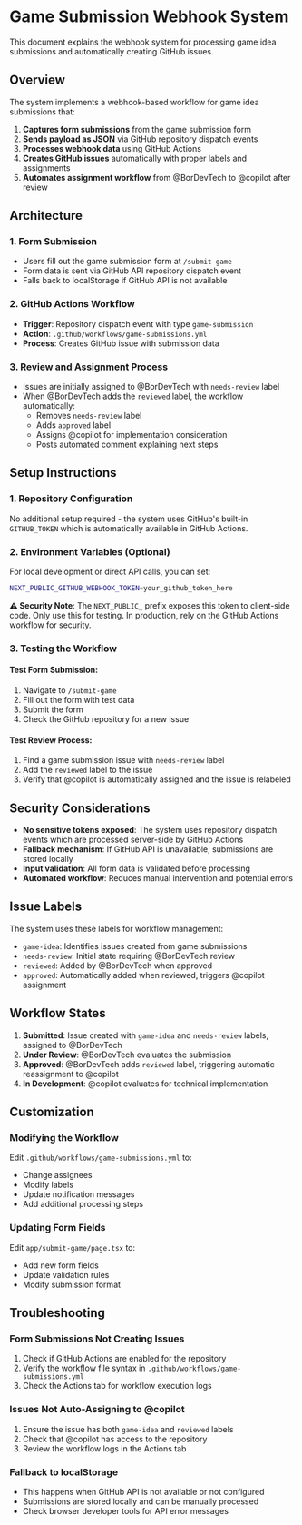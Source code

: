 # Game Submission Webhook System

This document explains the webhook system for processing game idea submissions and automatically creating GitHub issues.

## Overview

The system implements a webhook-based workflow for game idea submissions that:

1. **Captures form submissions** from the game submission form
2. **Sends payload as JSON** via GitHub repository dispatch events
3. **Processes webhook data** using GitHub Actions
4. **Creates GitHub issues** automatically with proper labels and assignments
5. **Automates assignment workflow** from @BorDevTech to @copilot after review

## Architecture

### 1. Form Submission
- Users fill out the game submission form at `/submit-game`
- Form data is sent via GitHub API repository dispatch event
- Falls back to localStorage if GitHub API is not available

### 2. GitHub Actions Workflow
- **Trigger**: Repository dispatch event with type `game-submission`
- **Action**: `.github/workflows/game-submissions.yml`
- **Process**: Creates GitHub issue with submission data

### 3. Review and Assignment Process
- Issues are initially assigned to @BorDevTech with `needs-review` label
- When @BorDevTech adds the `reviewed` label, the workflow automatically:
  - Removes `needs-review` label
  - Adds `approved` label  
  - Assigns @copilot for implementation consideration
  - Posts automated comment explaining next steps

## Setup Instructions

### 1. Repository Configuration
No additional setup required - the system uses GitHub's built-in `GITHUB_TOKEN` which is automatically available in GitHub Actions.

### 2. Environment Variables (Optional)
For local development or direct API calls, you can set:
```bash
NEXT_PUBLIC_GITHUB_WEBHOOK_TOKEN=your_github_token_here
```

**⚠️ Security Note**: The `NEXT_PUBLIC_` prefix exposes this token to client-side code. Only use this for testing. In production, rely on the GitHub Actions workflow for security.

### 3. Testing the Workflow

#### Test Form Submission:
1. Navigate to `/submit-game`
2. Fill out the form with test data
3. Submit the form
4. Check the GitHub repository for a new issue

#### Test Review Process:
1. Find a game submission issue with `needs-review` label
2. Add the `reviewed` label to the issue
3. Verify that @copilot is automatically assigned and the issue is relabeled

## Security Considerations

- **No sensitive tokens exposed**: The system uses repository dispatch events which are processed server-side by GitHub Actions
- **Fallback mechanism**: If GitHub API is unavailable, submissions are stored locally
- **Input validation**: All form data is validated before processing
- **Automated workflow**: Reduces manual intervention and potential errors

## Issue Labels

The system uses these labels for workflow management:

- `game-idea`: Identifies issues created from game submissions
- `needs-review`: Initial state requiring @BorDevTech review
- `reviewed`: Added by @BorDevTech when approved
- `approved`: Automatically added when reviewed, triggers @copilot assignment

## Workflow States

1. **Submitted**: Issue created with `game-idea` and `needs-review` labels, assigned to @BorDevTech
2. **Under Review**: @BorDevTech evaluates the submission
3. **Approved**: @BorDevTech adds `reviewed` label, triggering automatic reassignment to @copilot
4. **In Development**: @copilot evaluates for technical implementation

## Customization

### Modifying the Workflow
Edit `.github/workflows/game-submissions.yml` to:
- Change assignees
- Modify labels
- Update notification messages
- Add additional processing steps

### Updating Form Fields
Edit `app/submit-game/page.tsx` to:
- Add new form fields
- Update validation rules
- Modify submission format

## Troubleshooting

### Form Submissions Not Creating Issues
1. Check if GitHub Actions are enabled for the repository
2. Verify the workflow file syntax in `.github/workflows/game-submissions.yml`
3. Check the Actions tab for workflow execution logs

### Issues Not Auto-Assigning to @copilot
1. Ensure the issue has both `game-idea` and `reviewed` labels
2. Check that @copilot has access to the repository
3. Review the workflow logs in the Actions tab

### Fallback to localStorage
- This happens when GitHub API is not available or not configured
- Submissions are stored locally and can be manually processed
- Check browser developer tools for API error messages